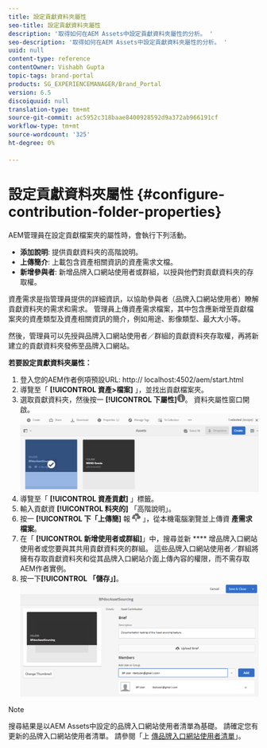 ```yaml
---
title: 設定貢獻資料夾屬性
seo-title: 設定貢獻資料夾屬性
description: '取得如何在AEM Assets中設定貢獻資料夾屬性的分析。 '
seo-description: '取得如何在AEM Assets中設定貢獻資料夾屬性的分析。 '
uuid: null
content-type: reference
contentOwner: Vishabh Gupta
topic-tags: brand-portal
products: SG_EXPERIENCEMANAGER/Brand_Portal
version: 6.5
discoiquuid: null
translation-type: tm+mt
source-git-commit: ac5952c318baae8400928592d9a372ab966191cf
workflow-type: tm+mt
source-wordcount: '325'
ht-degree: 0%

---
```



# 設定貢獻資料夾屬性 {#configure-contribution-folder-properties}

AEM管理員在設定貢獻檔案夾的屬性時，會執行下列活動。

* **添加說明**: 提供貢獻資料夾的高階說明。
* **上傳簡介**:  上載包含資產相關資訊的資產需求文檔。
* **新增參與者**: 新增品牌入口網站使用者或群組，以授與他們對貢獻資料夾的存取權。

資產需求是指管理員提供的詳細資訊，以協助參與者（品牌入口網站使用者）瞭解貢獻資料夾的需求和需求。 管理員上傳資產需求檔案，其中包含應新增至貢獻檔案夾的資產類型及資產相關資訊的簡介，例如用途、影像類型、最大大小等。

然後，管理員可以先授與品牌入口網站使用者／群組的貢獻資料夾存取權，再將新建立的貢獻資料夾發佈至品牌入口網站。

**若要設定貢獻資料夾屬性：**
1. 登入您的AEM作者例項預設URL: http:// localhost:4502/aem/start.html
1. 導覽至「 **[!UICONTROL 資產>檔案]** 」，並找出貢獻檔案夾。
1. 選取貢獻資料夾，然後按一 **[!UICONTROL 下屬性]**![](assets/properties.png)。 資料夾屬性窗口開啟。
   ![](assets/contribution-folder-property1.png)
1. 導覽至「 **[!UICONTROL 資產貢獻]** 」標籤。
1. 輸入貢獻資 **[!UICONTROL 料夾的]** 「高階說明」。
1. 按一 **[!UICONTROL 下「上傳簡]** 報 ![](assets/upload.png) 」，從本機電腦瀏覽並上傳資 **產需求檔案**。
1. 在「 **[!UICONTROL 新增使用者或群組]**」中，搜尋並新 **** 增品牌入口網站使用者或您要與其共用貢獻資料夾的群組。
這些品牌入口網站使用者／群組將擁有存取貢獻資料夾和從其品牌入口網站介面上傳內容的權限，而不需存取AEM作者實例。
1. 按一下&#x200B;**[!UICONTROL 「儲存」]**。
   ![](assets/contribution-folder-property2.png)

>[!NOTE]
>
>搜尋結果是以AEM Assets中設定的品牌入口網站使用者清單為基礎。 請確定您有更新的品牌入口網站使用者清單。 請參閱「上 [傳品牌入口網站使用者清單](brand-portal-configure-asset-sourcing.md)」。


